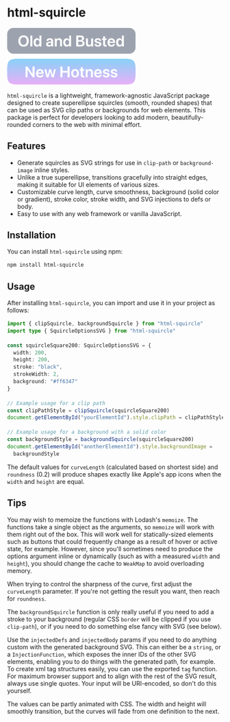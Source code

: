 # html-squircle

<picture>
  <source media="(prefers-color-scheme: dark)" srcset="public/example-dark.png">
  <source media="(prefers-color-scheme: light)" srcset="public/example-light.png">
  <img alt="Example of the nicely-rounded corners this package can generate." src="public/example-light.png" width="300px">
</picture>

`html-squircle` is a lightweight, framework-agnostic JavaScript package designed
to create superellipse squircles (smooth, rounded shapes) that can be used as
SVG clip paths or backgrounds for web elements. This package is perfect for
developers looking to add modern, beautifully-rounded corners to the web with
minimal effort.

## Features

- Generate squircles as SVG strings for use in `clip-path` or `background-image`
  inline styles.
- Unlike a true superellipse, transitions gracefully into straight edges, making
  it suitable for UI elements of various sizes.
- Customizable curve length, curve smoothness, background (solid color or
  gradient), stroke color, stroke width, and SVG injections to defs or body.
- Easy to use with any web framework or vanilla JavaScript.

## Installation

You can install `html-squircle` using npm:

```zsh
npm install html-squircle
```

## Usage

After installing `html-squircle`, you can import and use it in your project as
follows:

```ts
import { clipSquircle, backgroundSquircle } from "html-squircle"
import type { SquircleOptionsSVG } from "html-squircle"

const squircleSquare200: SquircleOptionsSVG = {
  width: 200,
  height: 200,
  stroke: "black",
  strokeWidth: 2,
  background: "#ff6347"
}

// Example usage for a clip path
const clipPathStyle = clipSquircle(squircleSquare200)
document.getElementById("yourElementId").style.clipPath = clipPathStyle

// Example usage for a background with a solid color
const backgroundStyle = backgroundSquircle(squircleSquare200)
document.getElementById("anotherElementId").style.backgroundImage =
  backgroundStyle
```

The default values for `curveLength` (calculated based on shortest side) and
`roundness` (0.2) will produce shapes exactly like Apple's app icons when the
`width` and `height` are equal.

## Tips

You may wish to memoize the functions with Lodash's `memoize`. The functions
take a single object as the arguments, so `memoize` will work with them right
out of the box. This will work well for statically-sized elements such as
buttons that could frequently change as a result of hover or active state, for
example. However, since you'll sometimes need to produce the options argument
inline or dynamically (such as with a measured `width` and `height`), you should
change the cache to `WeakMap` to avoid overloading memory.

When trying to control the sharpness of the curve, first adjust the
`curveLength` parameter. If you're not getting the result you want, then reach
for `roundness`.

The `backgroundSquircle` function is only really useful if you need to add a
stroke to your background (regular CSS `border` will be clipped if you use
`clip-path`), or if you need to do something else fancy with SVG (see below).

Use the `injectedDefs` and `injectedBody` params if you need to do anything
custom with the generated background SVG. This can either be a `string`, or a
`InjectionFunction`, which exposes the inner IDs of the other SVG elements,
enabling you to do things with the generated path, for example. To create xml
tag structures easily, you can use the exported `tag` function. For maximum
browser support and to align with the rest of the SVG result, always use single
quotes. Your input will be URI-encoded, so don't do this yourself.

The values can be partly animated with CSS. The width and height will smoothly
transition, but the curves will fade from one definition to the next.
